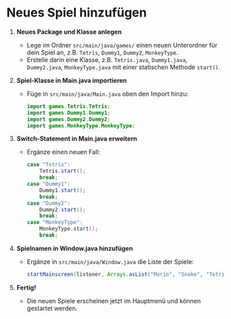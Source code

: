 # Neues Spiel hinzufügen

1. **Neues Package und Klasse anlegen**
   - Lege im Ordner `src/main/java/games/` einen neuen Unterordner für dein Spiel an, z.B. `Tetris`, `Dummy1`, `Dummy2`, `MonkeyType`.
   - Erstelle darin eine Klasse, z.B. `Tetris.java`, `Dummy1.java`, `Dummy2.java`, `MonkeyType.java` mit einer statischen Methode `start()`.

2. **Spiel-Klasse in Main.java importieren**
   - Füge in `src/main/java/Main.java` oben den Import hinzu:
     ```java
     import games.Tetris.Tetris;
     import games.Dummy1.Dummy1;
     import games.Dummy2.Dummy2;
     import games.MonkeyType.MonkeyType;
     ```

3. **Switch-Statement in Main.java erweitern**
   - Ergänze einen neuen Fall:
     ```java
     case "Tetris":
         Tetris.start();
         break;
     case "Dummy1":
         Dummy1.start();
         break;
     case "Dummy2":
         Dummy2.start();
         break;
     case "MonkeyType":
         MonkeyType.start();
         break;
     ```

4. **Spielnamen in Window.java hinzufügen**
   - Ergänze in `src/main/java/Window.java` die Liste der Spiele:
     ```java
     startMainscreen(listener, Arrays.asList("Mario", "Snake", "Tetris", "Dummy1", "Dummy2", "MonkeyType"));
     ```

5. **Fertig!**
   - Die neuen Spiele erscheinen jetzt im Hauptmenü und können gestartet werden.

